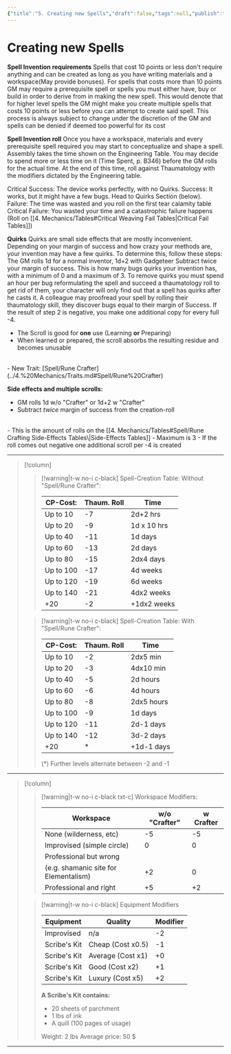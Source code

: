 ```yaml
---
{"title":"5. Creating new Spells","draft":false,"tags":null,"publish":true,"path":"1. The Magic/5. Creating new Spells.md","permalink":"/1-the-magic/5-creating-new-spells/","PassFrontmatter":true}
---
```


# Creating new Spells

**Spell Invention requirements**
Spells that cost 10 points or less don't require anything and can be created as long as you have writing materials and a workspace(May provide bonuses). For spells that costs more than 10 points GM may require a prerequisite spell or spells you must either have, buy or build in order to derive from in making the new spell. This would denote that for higher level spells the GM might make you create multiple spells that costs 10 points or less before you can attempt to create said spell. This process is always subject to change under the discretion of the GM and spells can be denied if deemed too powerful for its cost

**Spell Invention roll**
Once you have a workspace, materials and every prerequisite spell required you may start to conceptualize and shape a spell. Assembly takes the time shown on the Engineering Table. You may decide to spend more or less time on it (Time Spent, p. B346) before the GM rolls for the actual time. At the end of this time, roll against Thaumatology with the modifiers dictated by the Engineering table.

Critical Success: The device works perfectly, with no Quirks.
Success: It works, but it might have a few bugs. Head to Quirks Section (below).
Failure: The time was wasted and you roll on the first tear calamity table
Critical Failure: You wasted your time and a catastrophic failure happens (Roll on [[4. Mechanics/Tables#Critical Weaving Fail Tables\|Critical Fail Tables]]) 

**Quirks**
Quirks are small side effects that are mostly inconvenient. Depending on your margin of success and how crazy your methods are, your invention may have a few quirks. To determine this, follow these steps:
The GM rolls 1d for a normal inventor, 1d+2 with Gadgeteer
Subtract twice your margin of success.
This is how many bugs quirks your invention has, with a minimum of 0 and a maximum of 3. To remove quirks you must spend an hour per bug reformulating the spell and succeed a thaumatology roll to get rid of them, your character will only find out that a spell has quirks after he casts it. A colleague may proofread your spell by rolling their thaumatology skill, they discover bugs equal to their margin of Success. If the result of step 2 is negative, you make one additional copy for every full -4. 

- The Scroll is good for **one** use (Learning **or** Preparing)
- When learned or prepared, the scroll absorbs the resulting residue and becomes unusable
<br>
- New Trait: [Spell/Rune Crafter](../4.%20Mechanics/Traits.md#Spell/Rune%20Crafter)

<br>

**Side effects and multiple scrolls:**

- GM rolls 1d w/o "Crafter" or 1d+2 w "Crafter"
- Subtract *twice* margin of success from the creation-roll
<br>
- This is the amount of rolls on the [[4. Mechanics/Tables#Spell/Rune Crafting Side-Effects Tables\|Side-Effects Tables]]
- Maximum is 3
- If the roll comes out negative one additional scroll per -4 is created



---

> [!column]
>
> > [!warning|t-w no-i c-black] Spell-Creation Table: Without "Spell/Rune Crafter":
> >
> > | CP-Cost:  | Thaum. Roll | Time        |
> > | --------- | ----------- | ----------- |
> > | Up to 10   | -7          | 2d+2 hrs    |
> > | Up to 20  | -9          | 1d x 10 hrs |
> > | Up to 40  | -11         | 1d days     |
> > | Up to 60  | -13         | 2d days     |
> > | Up to 80  | -15         | 2dx4 days   |
> > | Up to 100  | -17         | 4d weeks    |
> > | Up to 120 | -19         | 6d weeks    |
> > | Up to 140 | -21         | 4dx2 weeks  |
> > | +20       | -2          | +1dx2 weeks |
>
> > [!warning|t-w no-i c-black] Spell-Creation Table: With "Spell/Rune Crafter":
> >
> > | CP-Cost:  | Thaum. Roll | Time       |
> > | --------- | ----------- | ---------- |
> > | Up to 10  | -2          | 2dx5 min   |
> > | Up to 20  | -3          | 4dx10 min  |
> > | Up to 40  | -5          | 2d hours   |
> > | Up to 60  | -6          | 4d hours   |
> > | Up to 80  | -8          | 2dx5 hours |
> > | Up to 100 | -9          | 1d days    |
> > | Up to 120 | -11         | 2d-1 days  |
> > | Up to 140 | -12         | 3d-2 days  |
> > | +20       | *           | +1d-1 days |
> > (*) Further levels alternate between -2 and -1
>

---

> [!column]
>
> > [!warning|t-w no-i c-black txt-c] Workspace Modifiers:
> >
> > | Workspace                             | w/o "Crafter" | w Crafter |
> > | ------------------------------------- | ------------- | --------- |
> > | None (wilderness, etc)                | -5            | -5        |
> > | Improvised (simple circle)            | 0             | 0         |
> > | Professional but wrong                |               |           |
> > | (e.g. shamanic site for Elementalism) | +2            | 0         |
> > | Professional and right                | +5            | +2        |
>
> > [!warning|t-w no-i c-black] Equipment Modifiers
> >
> >
> > | Equipment    | Quality           | Modifier |
> > | ------------ | ----------------- | -------- |
> > | Improvised   | n/a               | -2       |
> > | Scribe's Kit | Cheap (Cost x0.5) | -1       |
> > | Scribe's Kit | Average (Cost x1) | +0       |
> > | Scribe's Kit | Good (Cost x2)    | +1       |
> > | Scribe's Kit | Luxury (Cost x5)  | +2       |
> > 
> > **A Scribe's Kit contains:** 
> > - 20 sheets of parchment
> > - 1 lbs of ink
> > - A quill (100 pages of usage)
> >
> > Weight: 2 lbs
> > Average price: 50 $
>

---
